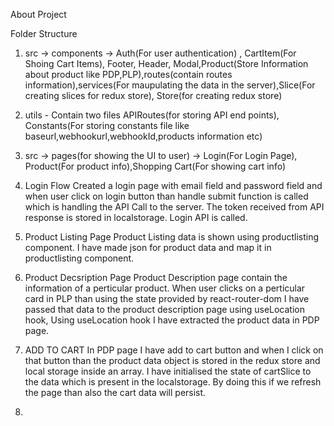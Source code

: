 About Project

Folder Structure
1. src -> components -> Auth(For user authentication) , CartItem(For Shoing Cart Items), Footer, Header, Modal,Product(Store Information about product like PDP,PLP),routes(contain routes information),services(For maupulating the data in the server),Slice(For creating slices for redux store), Store(for creating redux store)

2. utils - Contain two files APIRoutes(for storing API end points), Constants(For storing constants file like baseurl,webhookurl,webhookId,products information etc)

3. src -> pages(for showing the UI to user) -> Login(For Login Page), Product(For product info),Shopping Cart(For showing cart info)

4. Login Flow
   Created a login page with email field and password field and when user click on login button than handle submit function is called which is handling the API Call to the server. The token received from API response is stored in localstorage. Login API is called.

5. Product Listing Page
   Product Listing data is shown using productlisting component. I have made json for product data and map it in productlisting component.

6. Product Decsription Page
   Product Description page contain the information of a perticular product. When user clicks on a perticular card in PLP than using the state provided by react-router-dom I have passed that data to the product description page using useLocation hook, Using useLocation hook I have extracted the product data in PDP page.

7. ADD TO CART
   In PDP page I have add to cart button and when I click on that button than the product data object is stored in the redux store and local storage inside an array. I have initialised the state of cartSlice to the data which is present in the localstorage. By doing this if we refresh the page than also the cart data will persist.

8. 


